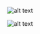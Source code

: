 ![alt text](https://www.gifcen.com/wp-content/uploads/2022/05/never-gonna-give-you-up-gif-2.gif)

![alt text](https://c.tenor.com/K9-SqJMNjkEAAAAC/emotional-damage.gif)
